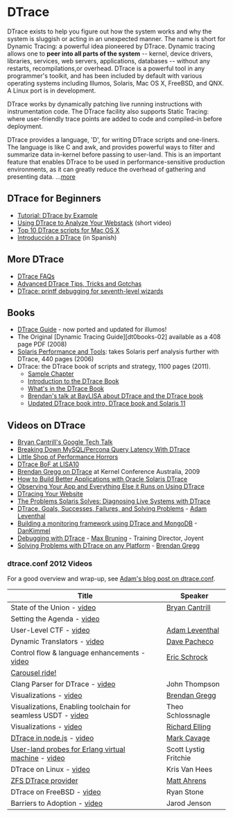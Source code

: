 # DTrace

DTrace exists to help you figure out how the system works and why the
system is sluggish or acting in an unexpected manner. The name is short
for Dynamic Tracing: a powerful idea pioneered by DTrace. Dynamic
tracing allows one to **peer into all parts of the system** -- kernel,
device drivers, libraries, services, web servers, applications,
databases -- without any restarts, recompilations,or overhead. DTrace is
a powerful tool in any programmer's toolkit, and has been included by
default with various operating systems including Illumos, Solaris, Mac
OS X, FreeBSD, and QNX. A Linux port is in development.

DTrace works by dynamically patching live running instructions with
instrumentation code. The DTrace facility also supports Static Tracing:
where user-friendly trace points are added to code and compiled-in
before deployment.

DTrace provides a language, 'D', for writing DTrace scripts and
one-liners. The language is like C and awk, and provides powerful ways
to filter and summarize data in-kernel before passing to user-land. This
is an important feature that enables DTrace to be used in
performance-sensitive production environments, as it can greatly reduce
the overhead of gathering and presenting data.
...[more](http://dtrace.org/blogs/about/)

## DTrace for Beginners

- [Tutorial: DTrace by Example][dt-beginner-01]
- [Using DTrace to Analyze Your Webstack][dt-beginner-02] (short video)
- [Top 10 DTrace scripts for Mac OS X][dt-beginner-03]
- [Introducción a DTrace][dt-beginner-04] (in Spanish)

[dt-beginner-01]: https://web.archive.org/web/20120626144504/http://developers.sun.com/solaris/articles/dtrace_tutorial.html
[dt-beginner-02]: http://www.youtube.com/watch?v=47mgwxnbM9M
[dt-beginner-03]: http://dtrace.org/blogs/brendan/2011/10/10/top-10-dtrace-scripts-for-mac-os-x/
[dt-beginner-04]: http://www.youtube.com/watch?v=rM48nvJiZAQ

## More DTrace

- [DTrace FAQs](http://wiki.illumos.org/display/illumos/DTrace+FAQs)
- [Advanced DTrace Tips, Tricks and Gotchas](http://dtrace.org/resources/bmc/dtrace_tips.pdf)
- [DTrace: printf debugging for seventh-level wizards](http://sartak.org/talks/perl-oasis-2012/dtrace/)

## Books

- [DTrace Guide][dt-books-01] - now ported and updated for illumos!
- The Original [Dynamic Tracing Guide][dt0books-02] available as a 408 page
  PDF (2008)
- [Solaris Performance and Tools][dt-books-03]: takes Solaris perf analysis
  further with DTrace, 440 pages (2006)
- DTrace: the DTrace book of scripts and strategy, 1100 pages (2011).
  - [Sample Chapter][dt-books-04]
  - [Introduction to the DTrace Book][dt-books-05]
  - [What's in the DTrace Book][dt-books-06]
  - [Brendan's talk at BayLISA about DTrace and the DTrace book][dt-books-07]
  - [Updated DTrace book intro, DTrace book and Solaris 11][dt-books-07]

[dt-books-01]: http://dtrace.org/guide/preface.html
[dt-books-02]: http://download.oracle.com/docs/cd/E19253-01/817-6223/817-6223.pdf
[dt-books-03]: http://www.amazon.com/Solaris-Performance-Tools-Techniques-OpenSolaris/dp/0131568191/ref=sr_1_1?s=books&ie=UTF8&qid=1328815305&sr=1-1
[dt-books-04]: http://dtrace.org/blogs/brendan/2011/02/23/dtrace-book-sample-chapter-file-systems/
[dt-books-05]: http://smartos.org/2010/10/24/introduction-to-the-dtrace-book/
[dt-books-06]: http://www.youtube.com/watch?v=k7mwj9Km3fg
[dt-books-07]: http://dtrace.org/blogs/brendan/2011/06/28/baylisa-talk/
[dt-books-08]: http://dtrace.org/blogs/brendan/2011/10/02/dtrace-book-short-videos/

## Videos on DTrace

- [Bryan Cantrill's Google Tech Talk][dt-vid-01]
- [Breaking Down MySQL/Percona Query Latency With DTrace][dt-vid-01]
- [Little Shop of Performance Horrors][dt-vid-01]
- [DTrace BoF at LISA10][dt-vid-01]
- [Brendan Gregg on DTrace][dt-vid-01] at Kernel Conference Australia, 2009
- [How to Build Better Applications with Oracle Solaris DTrace][dt-vid-01]
- [Observing Your App and Everything Else it Runs on Using DTrace][dt-vid-01]
- [DTracing Your Website][dt-vid-01]
- [The Problems Solaris Solves: Diagnosing Live Systems with DTrace][dt-vid-01]
- [DTrace, Goals, Successes, Failures, and Solving Problems][dt-vid-01] - [Adam Leventhal][al]
- [Building a monitoring framework using DTrace and MongoDB][dt-vid-01] - [DanKimmel][dk]
- [Debugging with DTrace][dt-vid-01] - [Max Bruning][mb] - Training Director, Joyent
- [Solving Problems with DTrace on any Platform][dt-vid-01] - [Brendan Gregg][bg]

[dt-vid-01]: http://video.google.com/videoplay?docid=-8002801113289007228
[dt-vid-02]: http://dtrace.org/blogs/brendan/2011/07/06/breaking-down-mysqlpercona-query-latency-with-dtrace/
[dt-vid-03]: http://smartos.org/2009/11/06/video-little-shop-of-performance-horrors/
[dt-vid-04]: http://smartos.org/2010/11/17/dtrace-bof-at-lisa10/
[dt-vid-05]: http://www.youtube.com/playlist?list=PLE0C1BA9B7A144AE0
[dt-vid-06]: http://www.beginningwithi.com/comments/2010/10/24/how-to-build-better-applications-with-oracle-solaris-dtrace/
[dt-vid-07]: http://www.beginningwithi.com/comments/2010/05/30/observing-your-app-and-everything-else-it-runs-on-using-dtrace/
[dt-vid-08]: http://www.beginningwithi.com/comments/2010/07/27/dtracing-your-website/
[dt-vid-09]: http://www.beginningwithi.com/comments/2010/05/26/the-problems-solaris-solves-4-diagnosing-live-systems-with-dtrace/
[dt-vid-10]: http://smartos.org/2013/05/30/adam-leventhal-on-dtrace/
[dt-vid-11]: http://smartos.org/2013/06/01/building-a-monitoring-framework-using-dtrace-and-mongodb/
[dt-vid-12]: http://smartos.org/2013/05/29/debugging-with-dtrace/
[dt-vid-13]: http://smartos.org/2013/05/28/solving-problems-with-dtrace-on-any-platform/

[al]: http://www.linkedin.com/in/adamleventhal
[dk]: http://www.linkedin.com/pub/dan-kimmel/4a/88a/425
[mb]: http://www.linkedin.com/pub/max-bruning/0/337/180
[bg]: http://www.linkedin.com/pub/brendan-gregg/1/3a8/3/

### dtrace.conf 2012 Videos

For a good overview and wrap-up, see
[Adam's blog post on dtrace.conf][adams-post].

[adams-post]: http://dtrace.org/blogs/ahl/2012/04/09/dtrace-conf12-wrap-up/

<!-- markdownlint-disable line-length -->
| Title | Speaker |
| ----- | ------- |
| State of the Union - [video](http://smartos.org/2012/04/05/dtrace-conf-2012-dtrace-state-of-the-union/) | [Bryan Cantrill](http://dtrace.org/blogs/bmc) |
| Setting the Agenda - [video](http://www.youtube.com/watch?v=274w2PcN66Y) |  |
| User-Level CTF - [video](http://smartos.org/2012/04/07/dtrace-conf-2012-user-level-ctf/) | [Adam Leventhal](http://dtrace.org/blogs/ahl) |
| Dynamic Translators - [video](http://smartos.org/2012/04/07/dtrace-conf-2012-dynamic-translators/) | [Dave Pacheco](http://dtrace.org/blogs/dap) |
| Control flow & language enhancements - [video](http://smartos.org/2012/04/07/dtrace-conf-2012-control-flow-language-enhancements/) | [Eric Schrock](http://dtrace.org/blogs/eschrock) |
| [Carousel ride!](http://smartos.org/2012/04/05/a-carousel-of-dtrace/) |  |
| Clang Parser for DTrace - [video](http://www.youtube.com/watch?v=6NqV_Uj8Ba4) | John Thompson |
| Visualizations - [video](http://www.youtube.com/watch?v=XD5hdaWnQM4) | [Brendan Gregg](http://dtrace.org/blogs/brendan) |
| Visualizations, Enabling toolchain for seamless USDT - [video](http://www.youtube.com/watch?v=3Sqa8mmtnMM) | Theo Schlossnagle |
| Visualizations - [video](http://www.youtube.com/watch?v=-B6u6wY3Iro) | [Richard Elling](http://blog.richardelling.com/) |
| [DTrace in node.js](http://mcavage.github.com/presentations/dtrace_conf_2012-04-03/) - [video](http://www.youtube.com/watch?v=0ZMvSh7lUdM) | [Mark Cavage](https://twitter.com/mcavage) |
| [User-land probes for Erlang virtual machine](http://www.snookles.com/scott/publications/dtrace.conf-2012.erlang-vm.pdf) - [video](http://smartos.org/2012/04/09/dtrace-conf-2012-dtrace-and-erlang/) | Scott Lystig Fritchie |
| DTrace on Linux - [video](http://www.youtube.com/watch?v=NElog3MvUC8) | Kris Van Hees |
| [ZFS DTrace provider](dtrace.conf-2012-zfs-dtrace-provider.md) | [Matt Ahrens](http://blog.delphix.com/matt/) |
| DTrace on FreeBSD - [video](http://smartos.org/2012/04/09/dtrace-conf-2012-dtrace-on-freebsd/) | Ryan Stone |
| Barriers to Adoption - [video](http://www.youtube.com/watch?v=P95LHZ-WOWw) | Jarod Jenson |
<!-- markdownlint-enable line-length -->
